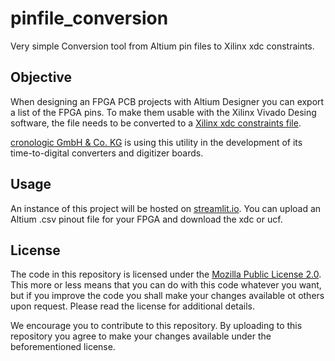 # pinfile_conversion
Very simple Conversion tool from Altium pin files to Xilinx xdc constraints.

## Objective
When designing an FPGA PCB projects with Altium Designer you can export a list of the FPGA pins. To make them usable with the Xilinx Vivado Desing software, the file needs to be converted to a [Xilinx xdc constraints file](http://www.verien.com/xdc_reference_guide.html).  

[cronologic GmbH & Co. KG](https://www.cronologic.de/) is using this utility in the development of its time-to-digital converters and digitizer boards.

## Usage
An instance of this project will be hosted on [streamlit.io](https://streamlit.io/).
You can upload an Altium .csv pinout file for your FPGA and download the xdc or ucf.

## License

The code in this repository is licensed under the [Mozilla Public License 2.0](LICENSE). This more or less means that you can do with this code whatever you want, but if you improve the code you shall make your changes available ot others upon request. Please read the license for additional details. 

We encourage you to contribute to this repository. By uploading to this repository you agree to make your changes available under the beforementioned license.
